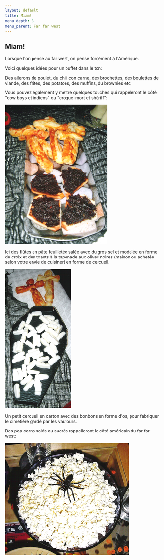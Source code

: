 ```yaml
---
layout: default
title: Miam!
menu_depth: 3
menu_parent: Far far west
---
```


## Miam!

Lorsque l'on pense au far west, on pense forcément à l'Amérique.

Voici quelques idées pour un buffet dans le ton:

Des ailerons de poulet, du chili con carne, des brochettes, des boulettes de viande, des frites, des potatoes, des muffins, du brownies etc.

Vous pouvez également y mettre quelques touches qui rappeleront le côté "cow boys et indiens" ou "croque-mort et shériff":

![cercueils](/assets/images/pages/cercueils.png)

Ici des flûtes en pâte feuilletée salée avec du gros sel et modelée en forme de croix et des toasts à la tapenade aux olives noires (maison ou achetée selon votre envie de cuisiner) en forme de cercueil.

![cercueil](/assets/images/pages/cercueil.png)

Un petit cercueil en carton avec des bonbons en forme d'os, pour fabriquer le cimetière gardé par les vautours.

Des pop corns salés ou sucrés rappelleront le côté américain du far far west:

![popcorn](/assets/images/pages/popcorn.png)